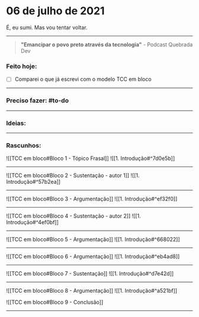 # 06 de julho de 2021
É, eu sumi. Mas vou tentar voltar.

----

> **"Emancipar o povo preto através da tecnologia"**
\- Podcast Quebrada Dev

### Feito hoje:
- [ ] Comparei o que já escrevi com o modelo TCC em bloco

---

### Preciso fazer: #to-do


---

### Ideias:


---

### Rascunhos:
![[TCC em bloco#Bloco 1 - Tópico Frasal]]
![[1. Introdução#^7d0e5b]]

----
![[TCC em bloco#Bloco 2 - Sustentação - autor 1]]
![[1. Introdução#^57b2ea]]

---
![[TCC em bloco#Bloco 3 - Argumentação]]
![[1. Introdução#^ef32f0]]

---
![[TCC em bloco#Bloco 4 - Sustentação - autor 2]]
![[1. Introdução#^4ef0bf]]

---
![[TCC em bloco#Bloco 5 - Argumentação]]
![[1. Introdução#^668022]]

---
![[TCC em bloco#Bloco 6 - Argumentação]]
![[1. Introdução#^eb4ad8]]

---
![[TCC em bloco#Bloco 7 - Sustentação]]
![[1. Introdução#^d7e42d]]

---
![[TCC em bloco#Bloco 8 - Argumentação]]
![[1. Introdução#^a521bf]]

![[TCC em bloco#Bloco 9 - Conclusão]]


---


